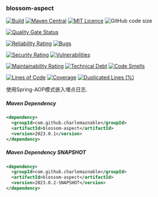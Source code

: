### blossom-aspect

[![Build](https://github.com/CharLemAznable/blossom-aspect/actions/workflows/build.yml/badge.svg)](https://github.com/CharLemAznable/blossom-aspect/actions/workflows/build.yml)
[![Maven Central](https://maven-badges.herokuapp.com/maven-central/com.github.charlemaznable/blossom-aspect/badge.svg)](https://maven-badges.herokuapp.com/maven-central/com.github.charlemaznable/blossom-aspect/)
[![MIT Licence](https://badges.frapsoft.com/os/mit/mit.svg?v=103)](https://opensource.org/licenses/mit-license.php)
![GitHub code size](https://img.shields.io/github/languages/code-size/CharLemAznable/blossom-aspect)

[![Quality Gate Status](https://sonarcloud.io/api/project_badges/measure?project=CharLemAznable_blossom-aspect&metric=alert_status)](https://sonarcloud.io/dashboard?id=CharLemAznable_blossom-aspect)

[![Reliability Rating](https://sonarcloud.io/api/project_badges/measure?project=CharLemAznable_blossom-aspect&metric=reliability_rating)](https://sonarcloud.io/dashboard?id=CharLemAznable_blossom-aspect)
[![Bugs](https://sonarcloud.io/api/project_badges/measure?project=CharLemAznable_blossom-aspect&metric=bugs)](https://sonarcloud.io/dashboard?id=CharLemAznable_blossom-aspect)

[![Security Rating](https://sonarcloud.io/api/project_badges/measure?project=CharLemAznable_blossom-aspect&metric=security_rating)](https://sonarcloud.io/dashboard?id=CharLemAznable_blossom-aspect)
[![Vulnerabilities](https://sonarcloud.io/api/project_badges/measure?project=CharLemAznable_blossom-aspect&metric=vulnerabilities)](https://sonarcloud.io/dashboard?id=CharLemAznable_blossom-aspect)

[![Maintainability Rating](https://sonarcloud.io/api/project_badges/measure?project=CharLemAznable_blossom-aspect&metric=sqale_rating)](https://sonarcloud.io/dashboard?id=CharLemAznable_blossom-aspect)
[![Technical Debt](https://sonarcloud.io/api/project_badges/measure?project=CharLemAznable_blossom-aspect&metric=sqale_index)](https://sonarcloud.io/dashboard?id=CharLemAznable_blossom-aspect)
[![Code Smells](https://sonarcloud.io/api/project_badges/measure?project=CharLemAznable_blossom-aspect&metric=code_smells)](https://sonarcloud.io/dashboard?id=CharLemAznable_blossom-aspect)

[![Lines of Code](https://sonarcloud.io/api/project_badges/measure?project=CharLemAznable_blossom-aspect&metric=ncloc)](https://sonarcloud.io/dashboard?id=CharLemAznable_blossom-aspect)
[![Coverage](https://sonarcloud.io/api/project_badges/measure?project=CharLemAznable_blossom-aspect&metric=coverage)](https://sonarcloud.io/dashboard?id=CharLemAznable_blossom-aspect)
[![Duplicated Lines (%)](https://sonarcloud.io/api/project_badges/measure?project=CharLemAznable_blossom-aspect&metric=duplicated_lines_density)](https://sonarcloud.io/dashboard?id=CharLemAznable_blossom-aspect)

使用Spring-AOP模式嵌入埋点日志.

##### Maven Dependency

```xml
<dependency>
  <groupId>com.github.charlemaznable</groupId>
  <artifactId>blossom-aspect</artifactId>
  <version>2023.0.1</version>
</dependency>
```

##### Maven Dependency SNAPSHOT

```xml
<dependency>
  <groupId>com.github.charlemaznable</groupId>
  <artifactId>blossom-aspect</artifactId>
  <version>2023.0.2-SNAPSHOT</version>
</dependency>
```
